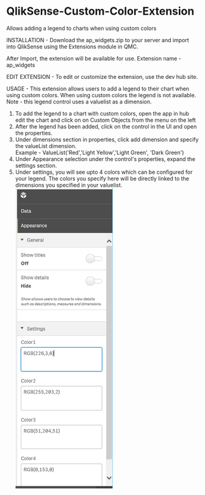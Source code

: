 # QlikSense-Custom-Color-Extension
Allows adding a legend to charts when using custom colors

INSTALLATION - 
Download the ap_widgets.zip to your server and import into QlikSense using the Extensions module in QMC.

After Import, the extension will be available for use.  Extension name - ap_widgets


EDIT EXTENSION - 
To edit or customize the extension, use the dev hub site.

USAGE - 
This extension allows users to add a legend to their chart when using custom colors.  When using custom colors the legend is not available. 
Note - this legend control uses a valuelist as a dimension.

1) To add the legend to a chart with custom colors, open the app in hub edit the chart and click on on Custom Objects from the menu on the left
2) After the legend has been added, click on the control in the UI and open the properties.
3) Under dimensions section in properties, click add dimension and specify the valueList dimension.  
   Example - ValueList('Red','Light Yellow','Light Green', 'Dark Green')
4) Under Appearance selection under the control's properties, expand the settings section.  
5) Under settings, you will see upto 4 colors which can be configured for your legend.  The colors you specify here will be directly linked to the dimensions you specified in your valuelist.
   ![Screenshot](settings.png)
